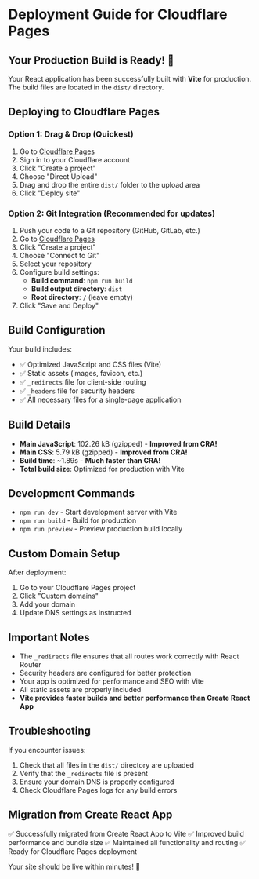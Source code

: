 # Deployment Guide for Cloudflare Pages

## Your Production Build is Ready! 🚀

Your React application has been successfully built with **Vite** for production. The build files are located in the `dist/` directory.

## Deploying to Cloudflare Pages

### Option 1: Drag & Drop (Quickest)
1. Go to [Cloudflare Pages](https://pages.cloudflare.com/)
2. Sign in to your Cloudflare account
3. Click "Create a project"
4. Choose "Direct Upload"
5. Drag and drop the entire `dist/` folder to the upload area
6. Click "Deploy site"

### Option 2: Git Integration (Recommended for updates)
1. Push your code to a Git repository (GitHub, GitLab, etc.)
2. Go to [Cloudflare Pages](https://pages.cloudflare.com/)
3. Click "Create a project"
4. Choose "Connect to Git"
5. Select your repository
6. Configure build settings:
   - **Build command**: `npm run build`
   - **Build output directory**: `dist`
   - **Root directory**: `/` (leave empty)
7. Click "Save and Deploy"

## Build Configuration

Your build includes:
- ✅ Optimized JavaScript and CSS files (Vite)
- ✅ Static assets (images, favicon, etc.)
- ✅ `_redirects` file for client-side routing
- ✅ `_headers` file for security headers
- ✅ All necessary files for a single-page application

## Build Details

- **Main JavaScript**: 102.26 kB (gzipped) - **Improved from CRA!**
- **Main CSS**: 5.79 kB (gzipped) - **Improved from CRA!**
- **Build time**: ~1.89s - **Much faster than CRA!**
- **Total build size**: Optimized for production with Vite

## Development Commands

- `npm run dev` - Start development server with Vite
- `npm run build` - Build for production
- `npm run preview` - Preview production build locally

## Custom Domain Setup

After deployment:
1. Go to your Cloudflare Pages project
2. Click "Custom domains"
3. Add your domain
4. Update DNS settings as instructed

## Important Notes

- The `_redirects` file ensures that all routes work correctly with React Router
- Security headers are configured for better protection
- Your app is optimized for performance and SEO with Vite
- All static assets are properly included
- **Vite provides faster builds and better performance than Create React App**

## Troubleshooting

If you encounter issues:
1. Check that all files in the `dist/` directory are uploaded
2. Verify that the `_redirects` file is present
3. Ensure your domain DNS is properly configured
4. Check Cloudflare Pages logs for any build errors

## Migration from Create React App

✅ Successfully migrated from Create React App to Vite
✅ Improved build performance and bundle size
✅ Maintained all functionality and routing
✅ Ready for Cloudflare Pages deployment

Your site should be live within minutes! 🎉 